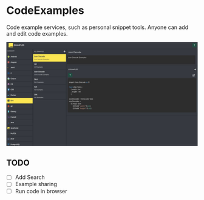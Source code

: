 # CodeExamples

Code example services, such as personal snippet tools.
Anyone can add and edit code examples.

![](img/codeexamples.jpg)

## TODO

-   [ ] Add Search
-   [ ] Example sharing
-   [ ] Run code in browser
